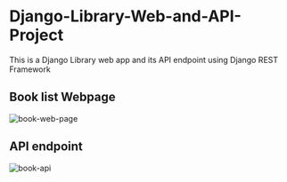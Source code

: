 # Django-Library-Web-and-API-Project
This is a Django Library web app and its API endpoint using Django REST Framework

## Book list Webpage 
![book-web-page](https://user-images.githubusercontent.com/82912148/228008644-f33d07a2-0534-412a-8dba-1b3f45e04226.png)

## API endpoint
![book-api](https://user-images.githubusercontent.com/82912148/228008678-8ef272a4-d0a9-4bf5-894c-29ebc247f7b5.png)
